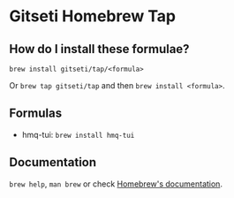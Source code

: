 # Gitseti Homebrew Tap

## How do I install these formulae?

`brew install gitseti/tap/<formula>`

Or `brew tap gitseti/tap` and then `brew install <formula>`.

## Formulas

- hmq-tui: `brew install hmq-tui`

## Documentation

`brew help`, `man brew` or check [Homebrew's documentation](https://docs.brew.sh).
